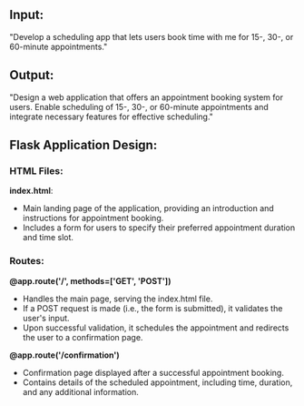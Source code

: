 ## Input:

"Develop a scheduling app that lets users book time with me for 15-, 30-, or 60-minute appointments."

## Output:

"Design a web application that offers an appointment booking system for users. Enable scheduling of 15-, 30-, or 60-minute appointments and integrate necessary features for effective scheduling."

## Flask Application Design:

### HTML Files:

**index.html**:
- Main landing page of the application, providing an introduction and instructions for appointment booking.
- Includes a form for users to specify their preferred appointment duration and time slot.

### Routes:

**@app.route('/', methods=['GET', 'POST'])**
- Handles the main page, serving the index.html file.
- If a POST request is made (i.e., the form is submitted), it validates the user's input.
- Upon successful validation, it schedules the appointment and redirects the user to a confirmation page.

**@app.route('/confirmation')**
- Confirmation page displayed after a successful appointment booking.
- Contains details of the scheduled appointment, including time, duration, and any additional information.